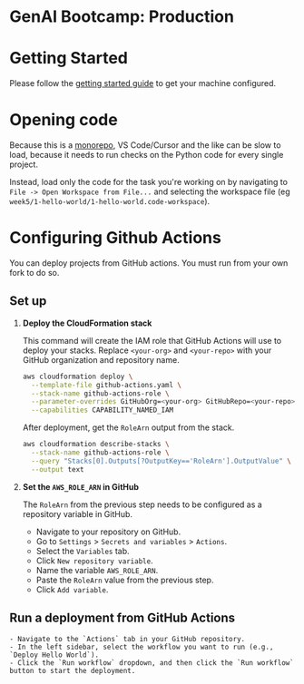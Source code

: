 # GenAI Bootcamp: Production

# Getting Started

Please follow the [getting started guide](./getting-started.md) to get your machine configured.

# Opening code

Because this is a [monorepo](https://en.wikipedia.org/wiki/Monorepo), VS Code/Cursor and the like can be
slow to load, because it needs to run checks on the Python code for every single project.

Instead, load only the code for the task you're working on by navigating to `File -> Open Workspace from File...`
and selecting the workspace file (eg `week5/1-hello-world/1-hello-world.code-workspace`).

# Configuring Github Actions

You can deploy projects from GitHub actions. You must run from your
own fork to do so.

## Set up

1.  **Deploy the CloudFormation stack**

    This command will create the IAM role that GitHub Actions will use to deploy your stacks.
    Replace `<your-org>` and `<your-repo>` with your GitHub organization and repository name.

    ```bash
    aws cloudformation deploy \
      --template-file github-actions.yaml \
      --stack-name github-actions-role \
      --parameter-overrides GitHubOrg=<your-org> GitHubRepo=<your-repo> \
      --capabilities CAPABILITY_NAMED_IAM
    ```

    After deployment, get the `RoleArn` output from the stack.

    ```bash
    aws cloudformation describe-stacks \
      --stack-name github-actions-role \
      --query "Stacks[0].Outputs[?OutputKey=='RoleArn'].OutputValue" \
      --output text
    ```

2.  **Set the `AWS_ROLE_ARN` in GitHub**

    The `RoleArn` from the previous step needs to be configured as a repository variable in GitHub.

    - Navigate to your repository on GitHub.
    - Go to `Settings` > `Secrets and variables` > `Actions`.
    - Select the `Variables` tab.
    - Click `New repository variable`.
    - Name the variable `AWS_ROLE_ARN`.
    - Paste the `RoleArn` value from the previous step.
    - Click `Add variable`.

## Run a deployment from GitHub Actions

    - Navigate to the `Actions` tab in your GitHub repository.
    - In the left sidebar, select the workflow you want to run (e.g., `Deploy Hello World`).
    - Click the `Run workflow` dropdown, and then click the `Run workflow` button to start the deployment.